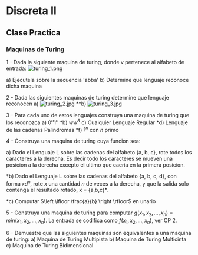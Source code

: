# Discreta II

## Clase Practica
### Maquinas de Turing

1 - Dada la siguiente maquina de turing, donde v pertenece al alfabeto de entrada:
![turing_1.png](./images/turing_1.svg)

a) Ejecutela sobre la secuencia 'abba'
b) Determine que lenguaje reconoce dicha maquina

2 - Dada las siguientes maquinas de turing determine que lenguaje reconocen
a)
![turing_2.jpg](./images/turing_2.svg)
**b)
![turing_3.jpg](./images/turing_3.svg)

3 - Para cada uno de estos lenguajes construya una maquina de turing que los reconozca
a) $0^{n}1^{n}$
*b) $ww^{R}$
c) Cualquier Lenguaje Regular
*d) Lenguaje de las cadenas Palindromas
*f) $1^{n}$ con $n$ primo

4 - Construya una maquina de turing cuya funcion sea:

a) Dado el Lenguaje L sobre las cadenas del alfabeto {a, b, c}, rote todos los caracteres a la derecha. Es decir todo los caracteres se mueven una posicion a la derecha excepto el ultimo que caeria en la primera posicion.

*b) Dado el Lenguaje L sobre las cadenas del alfabeto {a, b, c, d}, con forma $xd^n$, rote $x$ una cantidad $n$ de veces a la derecha, y que la salida solo contenga el resultado rotado, 
x = {a,b,c}\*.

*c) Computar $\left \lfloor \frac{a}{b} \right \rfloor$ en unario


5 - Construya una maquina de turing para computar 
$g(x_1, x_2, ..., x_n) = min(x_1, x_2, ..., x_n)$. La entrada se codifica como $f(x_1, x_2, ..., x_n)$, ver CP 2.

6 - Demuestre que las siguientes maquinas son equivalentes a una maquina de turing:
a) Maquina de Turing Multipista
b) Maquina de Turing Multicinta
c) Maquina de Turing Bidimensional 


